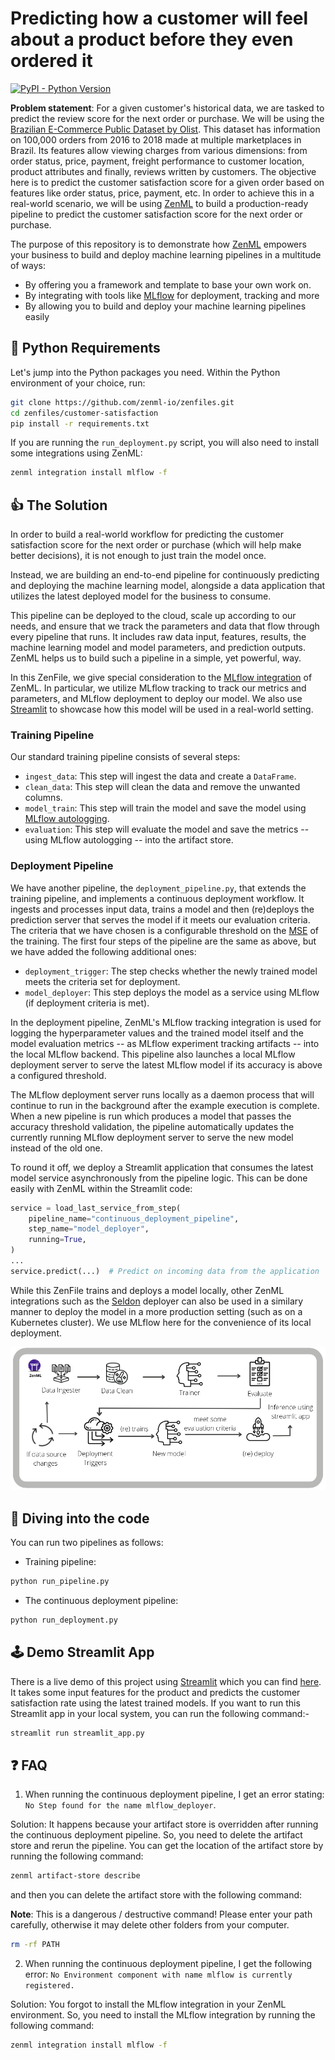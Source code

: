 # Predicting how a customer will feel about a product before they even ordered it

[![PyPI - Python Version](https://img.shields.io/pypi/pyversions/zenml)](https://pypi.org/project/zenml/)

**Problem statement**: For a given customer's historical data, we are tasked to predict the review score for the next order or purchase. We will be using the [Brazilian E-Commerce Public Dataset by Olist](https://www.kaggle.com/datasets/olistbr/brazilian-ecommerce). This dataset has information on 100,000 orders from 2016 to 2018 made at multiple marketplaces in Brazil. Its features allow viewing charges from various dimensions: from order status, price, payment, freight performance to customer location, product attributes and finally, reviews written by customers. The objective here is to predict the customer satisfaction score for a given order based on features like order status, price, payment, etc. In order to achieve this in a real-world scenario, we will be using [ZenML](https://zenml.io/) to build a production-ready pipeline to predict the customer satisfaction score for the next order or purchase.

The purpose of this repository is to demonstrate how [ZenML](https://github.com/zenml-io/zenml) empowers your business to build and deploy machine learning pipelines in a multitude of ways:

- By offering you a framework and template to base your own work on.
- By integrating with tools like [MLflow](https://mlflow.org/) for deployment, tracking and more
- By allowing you to build and deploy your machine learning pipelines easily

## :snake: Python Requirements

Let's jump into the Python packages you need. Within the Python environment of your choice, run:

```bash
git clone https://github.com/zenml-io/zenfiles.git
cd zenfiles/customer-satisfaction
pip install -r requirements.txt
```

If you are running the `run_deployment.py` script, you will also need to install some integrations using ZenML:

```bash
zenml integration install mlflow -f
```

## :thumbsup: The Solution

In order to build a real-world workflow for predicting the customer satisfaction score for the next order or purchase (which will help make better decisions), it is not enough to just train the model once.

Instead, we are building an end-to-end pipeline for continuously predicting and deploying the machine learning model, alongside a data application that utilizes the latest deployed model for the business to consume.

This pipeline can be deployed to the cloud, scale up according to our needs, and ensure that we track the parameters and data that flow through every pipeline that runs. It includes raw data input, features, results, the machine learning model and model parameters, and prediction outputs. ZenML helps us to build such a pipeline in a simple, yet powerful, way.

In this ZenFile, we give special consideration to the [MLflow integration](https://github.com/zenml-io/zenml/tree/main/examples) of ZenML. In particular, we utilize MLflow tracking to track our metrics and parameters, and MLflow deployment to deploy our model. We also use [Streamlit](https://streamlit.io/) to showcase how this model will be used in a real-world setting.

### Training Pipeline

Our standard training pipeline consists of several steps:

- `ingest_data`: This step will ingest the data and create a `DataFrame`.
- `clean_data`: This step will clean the data and remove the unwanted columns.
- `model_train`: This step will train the model and save the model using [MLflow autologging](https://www.mlflow.org/docs/latest/tracking.html).
- `evaluation`: This step will evaluate the model and save the metrics -- using MLflow autologging -- into the artifact store.

### Deployment Pipeline

We have another pipeline, the `deployment_pipeline.py`, that extends the training pipeline, and implements a continuous deployment workflow. It ingests and processes input data, trains a model and then (re)deploys the prediction server that serves the model if it meets our evaluation criteria. The criteria that we have chosen is a configurable threshold on the [MSE](https://scikit-learn.org/stable/modules/generated/sklearn.metrics.mean_squared_error.html) of the training. The first four steps of the pipeline are the same as above, but we have added the following additional ones:


- `deployment_trigger`: The step checks whether the newly trained model meets the criteria set for deployment.
- `model_deployer`: This step deploys the model as a service using MLflow (if deployment criteria is met).


In the deployment pipeline, ZenML's MLflow tracking integration is used for logging the hyperparameter values and the trained model itself and the model evaluation metrics -- as MLflow experiment tracking artifacts -- into the local MLflow backend. This pipeline also launches a local MLflow deployment server to serve the latest MLflow model if its accuracy is above a configured threshold.

The MLflow deployment server runs locally as a daemon process that will continue to run in the background after the example execution is complete. When a new pipeline is run which produces a model that passes the accuracy threshold validation, the pipeline automatically updates the currently running MLflow deployment server to serve the new model instead of the old one.

To round it off, we deploy a Streamlit application that consumes the latest model service asynchronously from the pipeline logic. This can be done easily with ZenML within the Streamlit code:

```python
service = load_last_service_from_step(
    pipeline_name="continuous_deployment_pipeline",
    step_name="model_deployer",
    running=True,
)
...
service.predict(...)  # Predict on incoming data from the application
```

While this ZenFile trains and deploys a model locally, other ZenML integrations such as the [Seldon](https://github.com/zenml-io/zenml/tree/main/examples/) deployer can also be used in a similary manner to deploy the model in a more production setting (such as on a Kubernetes cluster). We use MLflow here for the convenience of its local deployment.

![training_and_deployment_pipeline](_assets/training_and_deployment_pipeline_updated.png)

## :notebook: Diving into the code

You can run two pipelines as follows:

-  Training pipeline:

```bash
python run_pipeline.py
```

- The continuous deployment pipeline:


```bash
python run_deployment.py
```

## 🕹 Demo Streamlit App

There is a live demo of this project using [Streamlit](https://streamlit.io/) which you can find [here](https://share.streamlit.io/ayush714/customer-satisfaction/main). It takes some input features for the product and predicts the customer satisfaction rate using the latest trained models. If you want to run this Streamlit app in your local system, you can run the following command:-

```bash
streamlit run streamlit_app.py
```

## :question: FAQ

1. When running the continuous deployment pipeline, I get an error stating: `No Step found for the name mlflow_deployer`.

Solution: It happens because your artifact store is overridden after running the continuous deployment pipeline. So, you need to delete the artifact store and rerun the pipeline. You can get the location of the artifact store by running the following command:

```bash
zenml artifact-store describe
```

and then you can delete the artifact store with the following command:

**Note**: This is a dangerous / destructive command! Please enter your path carefully, otherwise it may delete other folders from your computer.

```bash
rm -rf PATH
```

2. When running the continuous deployment pipeline, I get the following error: `No Environment component with name mlflow is currently registered.`

Solution: You forgot to install the MLflow integration in your ZenML environment. So, you need to install the MLflow integration by running the following command:

```bash
zenml integration install mlflow -f
```
